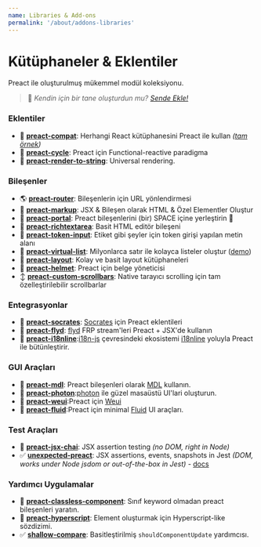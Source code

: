 ```yaml
---
name: Libraries & Add-ons
permalink: '/about/addons-libraries'
---
```


# Kütüphaneler & Eklentiler

Preact ile oluşturulmuş mükemmel modül koleksiyonu.
> :information_desk_person: _Kendin için bir tane oluşturdun mu?
> [Sende Ekle!](https://github.com/developit/preact-www/blob/master/content/about/libraries-addons.md)_

### Eklentiler
- :raised_hands: [**preact-compat**](https://git.io/preact-compat): Herhangi React kütüphanesini Preact ile kullan *([tam örnek](http://git.io/preact-compat-example))*
- :repeat: [**preact-cycle**](https://git.io/preact-cycle): Preact için Functional-reactive paradigma
- :page_facing_up: [**preact-render-to-string**](https://git.io/preact-render-to-string): Universal rendering.

### Bileşenler
- :earth_americas: [**preact-router**](https://git.io/preact-router): Bileşenlerin için URL yönlendirmesi
- :bookmark_tabs: [**preact-markup**](https://git.io/preact-markup): JSX & Bileşen olarak HTML & Özel Elementler Oluştur
- :satellite: [**preact-portal**](https://git.io/preact-portal): Preact bileşenlerini (bir) SPACE içine yerleştirin :milky_way:
- :pencil: [**preact-richtextarea**](https://git.io/preact-richtextarea): Basit HTML editör bileşeni
- :bookmark: [**preact-token-input**](https://github.com/developit/preact-token-input): Etiket gibi şeyler için token girişi yapılan metin alanı
- :card_index: [**preact-virtual-list**](https://github.com/developit/preact-virtual-list): Milyonlarca satır ile kolayca listeler oluştur ([demo](https://jsfiddle.net/developit/qqan9pdo/))
- :triangular_ruler: [**preact-layout**](https://download.github.io/preact-layout/): Kolay ve basit layout kütüphaneleri
- :construction_worker: [**preact-helmet**](https://github.com/download/preact-helmet): Preact için belge yöneticisi
- :arrow_up_down: [**preact-custom-scrollbars**](https://github.com/lucafalasco/preact-custom-scrollbars): Native tarayıcı scrolling için tam özelleştirilebilir scrollbarlar

### Entegrasyonlar
- :thought_balloon: [**preact-socrates**](https://github.com/matthewmueller/preact-socrates): [Socrates](http://github.com/matthewmueller/socrates) için Preact eklentileri
- :rowboat: [**preact-flyd**](https://github.com/xialvjun/preact-flyd): [flyd](https://github.com/paldepind/flyd) FRP stream'leri Preact + JSX'de kullanın
- :speech_balloon: [**preact-i18nline**](https://github.com/download/preact-i18nline):[i18n-js](https://github.com/everydayhero/i18n-js) çevresindeki ekosistemi [i18nline](https://github.com/download/i18nline) yoluyla Preact ile bütünleştirir.


### GUI Araçları
- :white_square_button: [**preact-mdl**](https://git.io/preact-mdl): Preact bileşenleri olarak [MDL](https://getmdl.io) kullanın.
- :rocket: [**preact-photon**](https://git.io/preact-photon):[photon](http://photonkit.com) ile güzel masaüstü UI'lari oluşturun.
- :penguin: [**preact-weui**](https://github.com/afeiship/preact-weui):Preact için [Weui](https://github.com/afeiship/preact-weui)
- 💅 [**preact-fluid**](https://github.com/ajainvivek/preact-fluid):Preact için minimal [Fluid](https://github.com/ajainvivek/preact-fluid) UI araçları.

### Test Araçları
- :microscope: [**preact-jsx-chai**](https://git.io/preact-jsx-chai): JSX assertion testing _(no DOM, right in Node)_
- :white_check_mark: [**unexpected-preact**](https://github.com/bruderstein/unexpected-preact): JSX assertions, events, snapshots in Jest _(DOM, works under Node jsdom or out-of-the-box in Jest)_ - [docs](https://bruderstein.github.io/unexpected-preact/)


### Yardımcı Uygulamalar

- :tophat: [**preact-classless-component**](https://github.com/ld0rman/preact-classless-component): Sınıf keyword olmadan preact bileşenleri yaratın.
- :hammer: [**preact-hyperscript**](https://github.com/queckezz/preact-hyperscript): Element oluşturmak için Hyperscript-like sözdizimi.
- :white_check_mark: [**shallow-compare**](https://github.com/tkh44/shallow-compare): Basitleştirilmiş `shouldComponentUpdate` yardımcısı.
